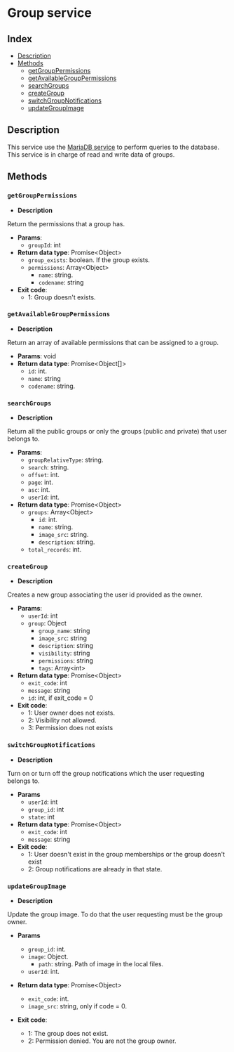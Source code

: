 # Group service

## Index

* [Description](#Description)
* [Methods](#Methods)
  * [getGroupPermissions](#getGroupPermissions)
  * [getAvailableGroupPermissions](#getavailablegrouppermissions)
  * [searchGroups](#searchGroups)
  * [createGroup](#createGroup)
  * [switchGroupNotifications](#switchGroupNotifications)
  * [updateGroupImage](#updateGroupImage)

## Description

This service use the [MariaDB service](MARIADB.md) to perform queries to the database. This service is in charge of
read and write data of groups.

## Methods

### `getGroupPermissions`

* **Description**

Return the permissions that a group has.

* **Params**:
  * `groupId`: int
* **Return data type**: Promise\<Object>
  * `group_exists`: boolean. If the group exists.
  * `permissions`: Array\<Object>
    * `name`: string.
    * `codename`: string
* **Exit code**:
  * 1: Group doesn't exists.

### `getAvailableGroupPermissions`

* **Description**

Return an array of available permissions that can be assigned to a group.

* **Params**: void
* **Return data type**: Promise\<Object[]>
  * `id`: int. 
  * `name`: string
  * `codename`: string.

### `searchGroups`

* **Description**

Return all the public groups or only the groups (public and private) that user belongs to.

* **Params**:
  * `groupRelativeType`: string.
  * `search`: string.
  * `offset`: int.
  * `page`: int.
  * `asc`: int.
  * `userId`: int.
* **Return data type**: Promise\<Object>
  * `groups`: Array\<Object>
    * `id`: int.
    * `name`: string.
    * `image_src`: string.
    * `description`: string.
  * `total_records`: int.
  
### `createGroup`

* **Description**

Creates a new group associating the user id provided as the owner.

* **Params**:
  * `userId`: int
  * `group`: Object
    * `group_name`: string
    * `image_src`: string
    * `description`: string
    * `visibility`: string
    * `permissions`: string
    * `tags`: Array\<int>
* **Return data type**: Promise\<Object>
  * `exit_code`: int
  * `message`: string
  * `id`: int, if exit_code = 0
* **Exit code**:
  * 1: User owner does not exists.
  * 2: Visibility not allowed.
  * 3: Permission does not exists

### `switchGroupNotifications`

* **Description**

Turn on or turn off the group notifications which the user requesting belongs to.

* **Params**
  * `userId`: int
  * `group_id`: int
  * `state`: int
* **Return data type**: Promise\<Object>
  * `exit_code`: int
  * `message`: string
* **Exit code**:
  * 1: User doesn't exist in the group memberships or the group doesn't exist
  * 2: Group notifications are already in that state.

### `updateGroupImage`

* **Description**

Update the group image. To do that the user requesting must be the group owner.

* **Params**
  * `group_id`: int.
  * `image`: Object.
      * `path`: string. Path of image in the local files.
  * `userId`: int.

* **Return data type**: Promise\<Object>
  * `exit_code`: int.
  * `image_src`: string, only if code = 0.

* **Exit code**:
  * 1: The group does not exist.
  * 2: Permission denied. You are not the group owner.